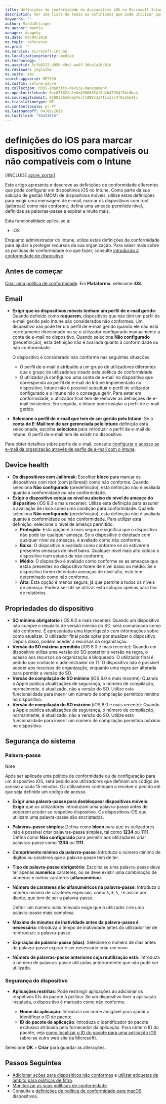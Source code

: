 ```yaml
---
title: definições de conformidade do dispositivo iOS no Microsoft Intune – Azure | Documentos da Microsoft
description: Ver uma lista de todas as definições que pode utilizar quando a definição de conformidade para os seus dispositivos iOS no Microsoft Intune. Exigir uma mensagem de e-mail, verificar desbloqueados por jailbreak ou Root dispositivos, definir o sistema de operativo mínimo e máximo permitido, definir quaisquer restrições de palavra-passe, incluindo inatividade de dispositivos e de comprimento de palavra-passe, restringir as aplicações e muito mais.
keywords: ''
author: MandiOhlinger
ms.author: mandia
manager: dougeby
ms.date: 04/04/2019
ms.topic: reference
ms.prod: ''
ms.service: microsoft-intune
ms.localizationpriority: medium
ms.technology: ''
ms.assetid: 3cfb8222-d05b-49e3-ae6f-36ce1a16c61d
ms.reviewer: joglocke
ms.suite: ems
search.appverid: MET150
ms.custom: intune-azure
ms.collection: M365-identity-device-management
ms.openlocfilehash: 6ec071622a2e0d49068864f8bfb47954f54c8ba4
ms.sourcegitcommit: 02803863eba37ecf3d8823a7f1cd7c4f8e3bb42c
ms.translationtype: MT
ms.contentlocale: pt-PT
ms.lasthandoff: 04/09/2019
ms.locfileid: "59423616"
---
```

# <a name="ios-settings-to-mark-devices-as-compliant-or-not-compliant-using-intune"></a>definições do iOS para marcar dispositivos como compatíveis ou não compatíveis com o Intune

[!INCLUDE [azure_portal](./includes/azure_portal.md)]

Este artigo apresenta e descreve as definições de conformidade diferentes que pode configurar em dispositivos iOS no Intune. Como parte da sua solução de gestão (MDM) de dispositivos móveis, utilize estas definições para exigir uma mensagem de e-mail, marcar os dispositivos com root (jailbreak) como não conforme, defina uma ameaça permitido nível, definidas as palavras-passe a expirar e muito mais.

Esta funcionalidade aplica-se a:

- iOS

Enquanto administrador do Intune, utilize estas definições de conformidade para ajudar a proteger recursos da sua organização. Para saber mais sobre as políticas de conformidade e o que fazer, consulte [introdução à conformidade de dispositivo](device-compliance-get-started.md).

## <a name="before-you-begin"></a>Antes de começar

[Criar uma política de conformidade](create-compliance-policy.md#create-the-policy). Em **Plataforma**, selecione **iOS**.

## <a name="email"></a>Email

- **Exigir que os dispositivos móveis tenham um perfil de e-mail gerido**: Quando definido como **requerem**, dispositivos que não têm um perfil de e-mail gerido pelo Intune são considerados não conformes. Um dispositivo não pode ter um perfil de e-mail gerido quando ele não está corretamente direcionado ou se o utilizador configurado manualmente a conta de e-mail no dispositivo. Quando seleciona **Não configurado** (predefinição), esta definição não é avaliada quanto à conformidade ou não conformidade.

  O dispositivo é considerado não conforme nas seguintes situações:

  - O perfil de e-mail é atribuído a um grupo de utilizadores diferentes que o grupo de utilizadores visado pela política de conformidade.
  - O utilizador já configurou uma conta de e-mail no dispositivo que corresponda ao perfil de e-mail do Intune implementado no dispositivo. Intune não é possível substituir o perfil de utilizador configurado e o Intune não o consegue gerir. Para estar em conformidade, o utilizador final tem de remover as definições de e-mail existentes. Em seguida, o Intune pode instalar o perfil de e-mail gerido.

- **Selecione o perfil de e-mail que tem de ser gerido pelo Intune**: Se o **conta de E-Mail tem de ser gerenciada pelo Intune** definição está selecionada, escolha **selecione** para introduzir o perfil de e-mail do Intune. O perfil de e-mail tem de existir no dispositivo.

Para obter detalhes sobre perfis de e-mail, consulte [configurar o acesso ao e-mail da organização através de perfis de e-mail com o Intune](email-settings-configure.md).

## <a name="device-health"></a>Device health

- **Os dispositivos com Jailbreak**: Escolher **bloco** para marcar os dispositivos com root (com jailbreak) como não conforme. Quando seleciona **Não configurado** (predefinição), esta definição não é avaliada quanto à conformidade ou não conformidade.
- **Exigir o dispositivo esteja ao nível ou abaixo do nível de ameaça do dispositivo** (iOS 8.0 e mais recente): Utilize esta definição para assumir a avaliação de risco como uma condição para conformidade. Quando seleciona **Não configurado** (predefinição), esta definição não é avaliada quanto à conformidade ou não conformidade. Para utilizar esta definição, selecione o nível de ameaça permitido:
  - **Protegido**: Esta opção é a mais segura e significa que o dispositivo não pode ter qualquer ameaça. Se o dispositivo é detetado com qualquer nível de ameaças, é avaliado como não conforme.
  - **Baixa**: O dispositivo é avaliado como conforme se só estiverem presentes ameaças de nível baixo. Qualquer nível mais alto coloca o dispositivo num estado de não conforme.
  - **Médio**: O dispositivo é avaliado como conforme se as ameaças que estão presentes no dispositivo forem de nível baixo ou médio. Se o dispositivo forem detectado ameaças de nível alto, este tem determinado como não conforme.
  - **Alta**: Esta opção é menos segura, já que permite a todos os níveis de ameaça. Poderá ser útil se utilizar esta solução apenas para fins de relatórios.

## <a name="device-properties"></a>Propriedades do dispositivo

- **SO mínimo obrigatório** (iOS 8.0 e mais recente): Quando um dispositivo não cumpre o requisito de versão mínima do SO, será comunicado como não conforme. É apresentada uma hiperligação com informações sobre como atualizar. O utilizador final pode optar por atualizar o dispositivo. Depois disso, podem aceder a recursos da organização.
- **Versão do SO máxima permitida** (iOS 8.0 e mais recente): Quando um dispositivo utiliza uma versão do SO posterior à versão na regra, o acesso aos recursos da organização é bloqueado. O utilizador final é pedido que contacte o administrador de TI. O dispositivo não é possível aceder aos recursos de organização, enquanto uma regra ser alterada para permitir a versão do SO.
- **Versão de compilação de SO mínimo** (iOS 8.0 e mais recente): Quando a Apple publica atualizações de segurança, o número de compilação, normalmente, é atualizado, não a versão do SO. Utilize esta funcionalidade para inserir um número de compilação permitido mínimo no dispositivo.
- **Versão de compilação do SO máximo** (iOS 8.0 e mais recente): Quando a Apple publica atualizações de segurança, o número de compilação, normalmente, é atualizado, não a versão do SO. Utilize esta funcionalidade para inserir um número de compilação permitido máximo no dispositivo.

## <a name="system-security"></a>Segurança do sistema

### <a name="password"></a>Palavra-passe

> [!NOTE]
> Após ser aplicada uma política de conformidade ou de configuração para um dispositivo iOS, será pedido aos utilizadores que definam um código de acesso a cada 15 minutos. Os utilizadores continuam a receber o pedido até que seja definido um código de acesso.

- **Exigir uma palavra-passe para desbloquear dispositivos móveis**: **Exigir** que os utilizadores introduzam uma palavra-passe antes de poderem aceder ao respetivo dispositivo. Os dispositivos iOS que utilizam uma palavra-passe são encriptados.
- **Palavras-passe simples**: Defina como **bloco** para que os utilizadores não é possível criar palavras-passe simples, tal como **1234** ou **1111**. Defina como **Não configurado** para permitir aos utilizadores criar palavras-passe como **1234** ou **1111**.
- **Comprimento mínimo da palavra-passe**: Introduza o número mínimo de dígitos ou carateres que a palavra-passe tem de ter.
- **Tipo de palavra-passe obrigatório**: Escolha se uma palavra-passe deve ter apenas **numérico** carateres, ou se deve existir uma combinação de números e outros carateres (**alfanumérico**).
- **Número de carateres não alfanuméricos na palavra-passe**: Introduza o número mínimo de carateres especiais, como `&`, `#`, `%`, `!`e assim por diante, que tem de ser a palavra-passe.

    Definir um número mais relevado exige que o utilizador crie uma palavra-passe mais complexa.

- **Máximo de minutos de inatividade antes da palavra-passe é necessária**: Introduza o tempo de inatividade antes do utilizador ter de reintroduzir a palavra-passe.
- **Expiração de palavra-passe (dias)**: Selecione o número de dias antes da palavra-passe expirar e ser necessário criar um novo.
- **Número de palavras-passe anteriores cuja reutilização está**: Introduza o número de palavras-passe utilizadas anteriormente que não pode ser utilizado.

### <a name="device-security"></a>Segurança do dispositivo

- **Aplicações restritas**: Pode restringir aplicações ao adicionar os respetivos IDs do pacote à política. Se um dispositivo tiver a aplicação instalada, o dispositivo é marcado como não conforme.

  - **Nome da aplicação**: Introduza um nome amigável para ajudar a identificar o ID de pacote.
  - **ID do pacote de aplicação**: Introduza o identificador do pacote exclusivo atribuído pelo fornecedor da aplicação. Para obter o ID do pacote, veja [como localizar o ID do pacote para uma aplicação iOS](https://support.microsoft.com/help/4294074/how-to-find-the-bundle-id-for-an-ios-app) (abre-se outro web site da Microsoft).  

Selecione **OK** > **Criar** para guardar as alterações.

## <a name="next-steps"></a>Passos Seguintes

- [Adicionar ações para dispositivos não conformes](actions-for-noncompliance.md) e [utilizar etiquetas de âmbito para políticas de filtro](scope-tags.md).
- [Monitorizar as suas políticas de conformidade](compliance-policy-monitor.md).
- Consulte a [definições de política de conformidade para macOS](compliance-policy-create-mac-os.md) dispositivos.

